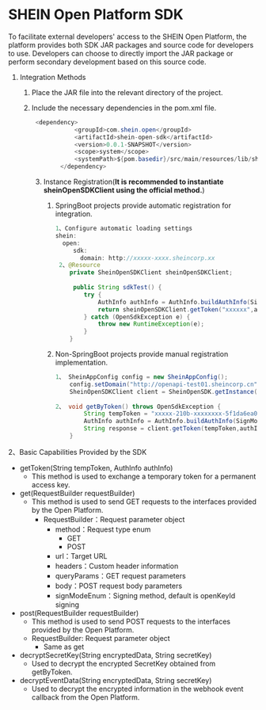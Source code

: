 # SHEIN Open Platform SDK

To facilitate external developers' access to the SHEIN Open Platform, the platform provides both SDK JAR packages and source code for developers to use. Developers can choose to directly import the JAR package or perform secondary development based on this source code.


1. Integration Methods
    1. Place the JAR file into the relevant directory of the project.
    2. Include the necessary dependencies in the pom.xml file.

        ```java
         <dependency>
                    <groupId>com.shein.open</groupId>
                    <artifactId>shein-open-sdk</artifactId>
                    <version>0.0.1-SNAPSHOT</version>
                    <scope>system</scope>
                    <systemPath>${pom.basedir}/src/main/resources/lib/shein-sdk-java-0.0.1-SNAPSHOT.jar</systemPath>
                </dependency>
        ```

       3. Instance Registration(**It is recommended to instantiate sheinOpenSDKClient using the official method.**)
           1. SpringBoot projects provide automatic registration for integration.

               ```java
               1、Configure automatic loading settings
               shein:
                 open:
                    sdk:
                      domain: http://xxxxx-xxxx.sheincorp.xx
                2、@Resource
                   private SheinOpenSDKClient sheinOpenSDKClient;
                
                    public String sdkTest() {
                       try {
                           AuthInfo authInfo = AuthInfo.buildAuthInfo(SignModeEnum.APPID).withAppid("1179xxxxxxxxxxxxxxxxxxADB").withAppSecret("AB195F1xxxxxxxxxxxxxxxxxxx8A3B948");
                           return sheinOpenSDKClient.getToken("xxxxxx",authInfo);
                       } catch (OpenSdkException e) {
                           throw new RuntimeException(e);
                       }
                   }
               ```

           2. Non-SpringBoot projects provide manual registration implementation.

               ```java
               1、 SheinAppConfig config = new SheinAppConfig();
                   config.setDomain("http://openapi-test01.sheincorp.cn");
                   SheinOpenSDKClient client = SheinOpenSDK.getInstance(config);
                   
               2、 void getByToken() throws OpenSdkException {
                       String tempToken = "xxxxx-210b-xxxxxxxx-5f1da6ea0a9b";
                       AuthInfo authInfo = AuthInfo.buildAuthInfo(SignModeEnum.APPID).withAppid("1179xxxxxxxxxxxxxxxxxxADB").withAppSecret("AB195F1xxxxxxxxxxxxxxxxxxx8A3B948");
                       String response = client.getToken(tempToken,authInfo);
                   }
               ```

2、Basic Capabilities Provided by the SDK

- getToken(String tempToken, AuthInfo authInfo)
    - This method is used to exchange a temporary token for a permanent access key.
- get(RequestBuilder requestBuilder)
    - This method is used to send GET requests to the interfaces provided by the Open Platform.
      - RequestBuilder：Request parameter object
        - method：Request type enum
            - GET
            - POST
        - url：Target URL
        - headers：Custom header information
        - queryParams：GET request parameters
        - body：POST request body parameters
        - signModeEnum：Signing method, default is openKeyId signing
- post(RequestBuilder requestBuilder)
    - This method is used to send POST requests to the interfaces provided by the Open Platform.
    - RequestBuilder: Request parameter object
        - Same as get
- decryptSecretKey(String encryptedData, String secretKey)
    - Used to decrypt the encrypted SecretKey obtained from getByToken.
- decryptEventData(String encryptedData, String secretKey)
    - Used to decrypt the encrypted information in the webhook event callback from the Open Platform.